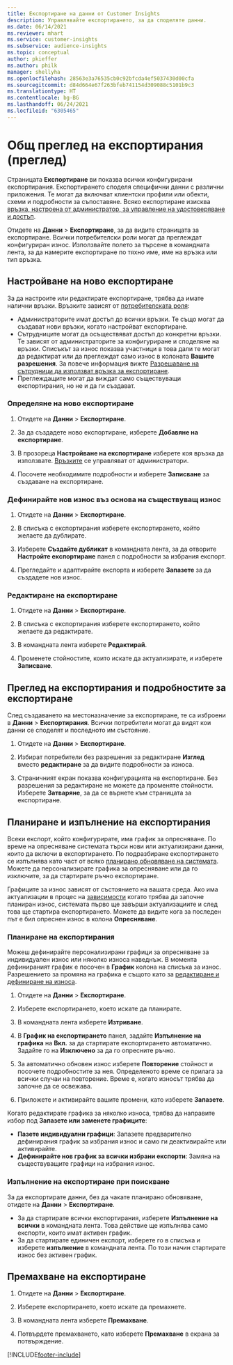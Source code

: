 ```yaml
---
title: Експортиране на данни от Customer Insights
description: Управлявайте експортирането, за да споделяте данни.
ms.date: 06/14/2021
ms.reviewer: mhart
ms.service: customer-insights
ms.subservice: audience-insights
ms.topic: conceptual
author: pkieffer
ms.author: philk
manager: shellyha
ms.openlocfilehash: 28563e3a76535cb0c92bfcda4ef5037430d00cfa
ms.sourcegitcommit: d84d664e67f263bfeb741154d309088c5101b9c3
ms.translationtype: HT
ms.contentlocale: bg-BG
ms.lasthandoff: 06/24/2021
ms.locfileid: "6305465"
---
```

# <a name="exports-preview-overview"></a>Общ преглед на експортирания (преглед)

Страницата **Експортиране** ви показва всички конфигурирани експортирания. Експортирането споделя специфични данни с различни приложения. Те могат да включват клиентски профили или обекти, схеми и подробности за съпоставяне. Всяко експортиране изисква [връзка, настроена от администратор, за управление на удостоверяване и достъп](connections.md).

Отидете на **Данни** > **Експортиране**, за да видите страницата за експортиране. Всички потребителски роли могат да преглеждат конфигуриран износ. Използвайте полето за търсене в командната лента, за да намерите експортиране по тяхно име, име на връзка или тип връзка.

## <a name="set-up-a-new-export"></a>Настройване на ново експортиране

За да настроите или редактирате експортиране, трябва да имате налични връзки. Връзките зависят от [потребителската роля](permissions.md):
- Администраторите имат достъп до всички връзки. Те също могат да създават нови връзки, когато настройват експортиране.
- Сътрудниците могат да осъществяват достъп до конкретни връзки. Те зависят от администраторите за конфигуриране и споделяне на връзки. Списъкът за износ показва участници в това дали те могат да редактират или да преглеждат само износ в колоната **Вашите разрешения**. За повече информация вижте [Разрешаване на сътрудници да използват връзка за експортиране](connections.md#allow-contributors-to-use-a-connection-for-exports).
- Преглеждащите могат да виждат само съществуващи експортирания, но не и да ги създават.

### <a name="define-a-new-export"></a>Определяне на ново експортиране

1. Отидете на **Данни** > **Експортиране**.

1. За да създадете ново експортиране, изберете **Добавяне на експортиране**.

1. В прозореца **Настройване на експортиране** изберете коя връзка да използвате. [Връзките](connections.md) се управляват от администратори. 

1. Посочете необходимите подробности и изберете **Записване** за създаване на експортиране.

### <a name="define-a-new-export-based-on-an-existing-export"></a>Дефинирайте нов износ въз основа на съществуващ износ

1. Отидете на **Данни** > **Експортиране**.

1. В списъка с експортирания изберете експортирането, който желаете да дублирате.

1. Изберете **Създайте дубликат** в командната лента, за да отворите **Настройте експортиране** панел с подробности за избрания експорт.

1. Прегледайте и адаптирайте експорта и изберете **Запазете** за да създадете нов износ.

### <a name="edit-an-export"></a>Редактиране на експортиране

1. Отидете на **Данни** > **Експортиране**.

1. В списъка с експортирания изберете експортирането, който желаете да редактирате.

1. В командната лента изберете **Редактирай**.

1. Променете стойностите, които искате да актуализирате, и изберете **Записване**.

## <a name="view-exports-and-export-details"></a>Преглед на експортирания и подробностите за експортиране

След създаването на местоназначение за експортиране, те са изброени в **Данни** > **Експортирания**. Всички потребители могат да видят кои данни се споделят и последното им състояние.

1. Отидете на **Данни** > **Експортиране**.

1. Избират потребители без разрешения за редактиране **Изглед** вместо **редактиране** за да видите подробности за износа.

1. Страничният екран показва конфигурацията на експортиране. Без разрешения за редактиране не можете да променяте стойности. Изберете **Затваряне**, за да се върнете към страницата за експортиране.

## <a name="schedule-and-run-exports"></a>Планиране и изпълнение на експортирания

Всеки експорт, който конфигурирате, има график за опресняване. По време на опресняване системата търси нови или актуализирани данни, които да включи в експортирането. По подразбиране експортирането се изпълнява като част от всяко [планирано обновяване на системата](system.md#schedule-tab). Можете да персонализирате графика за опресняване или да го изключите, за да стартирате ръчно експортиране.

Графиците за износ зависят от състоянието на вашата среда. Ако има актуализации в процес на [зависимости](system.md#refresh-policies) когато трябва да започне планиран износ, системата първо ще завърши актуализациите и след това ще стартира експортирането. Можете да видите кога за последен път е бил опреснен износ в колона **Опресняване**.

### <a name="schedule-exports"></a>Планиране на експортирания

Можеш дефинирайте персонализирани графици за опресняване за индивидуален износ или няколко износа наведнъж. В момента дефинираният график е посочен в **График** колона на списъка за износ. Разрешението за промяна на графика е същото като за [редактиране и дефиниране на износа](export-destinations.md#set-up-a-new-export). 

1. Отидете на **Данни** > **Експортиране**.

1. Изберете експортирането, което искате да планирате.

1. В командната лента изберете **Изтриване**.

1. В **График на експортирането** панел, задайте **Изпълнение на графика** на **Вкл.** за да стартирате експортирането автоматично. Задайте го на **Изключено** за да го опресните ръчно.

1. За автоматично обновен износ изберете **Повторение** стойност и посочете подробностите за нея. Определеното време се прилага за всички случаи на повторение. Време е, когато износът трябва да започне да се освежава.

1. Приложете и активирайте вашите промени, като изберете **Запазете**.

Когато редактирате графика за няколко износа, трябва да направите избор под **Запазете или заменете графиците**:
- **Пазете индивидуални графици**: Запазете предварително дефинирания график за избрания износ и само ги деактивирайте или активирайте.
- **Дефинирайте нов график за всички избрани експорти**: Замяна на съществуващите графици на избрания износ.

### <a name="run-exports-on-demand"></a>Изпълнение на експортиране при поискване

За да експортирате данни, без да чакате планирано обновяване, отидете на **Данни** > **Експортиране**.

- За да стартирате всички експортирания, изберете **Изпълнение на всички** в командната лента. Това действие ще изпълнява само експорти, които имат активен график.
- За да стартирате единичен експорт, изберете го в списъка и изберете **изпълнение** в командната лента. По този начин стартирате износ без активен график. 

## <a name="remove-an-export"></a>Премахване на експортиране

1. Отидете на **Данни** > **Експортиране**.

1. Изберете експортирането, което искате да премахнете.

1. В командната лента изберете **Премахване**.

1. Потвърдете премахването, като изберете **Премахване** в екрана за потвърждение.


[!INCLUDE[footer-include](../includes/footer-banner.md)]
